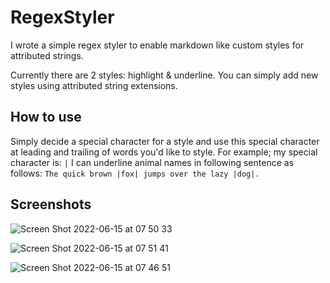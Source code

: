 # RegexStyler
I wrote a simple regex styler to enable markdown like custom styles for attributed strings.

Currently there are 2 styles: highlight & underline. You can simply add new styles using attributed string extensions.

## How to use

Simply decide a special character for a style and use this special character at leading and trailing of words you'd like to style.
For example; my special character is: `|`
I can underline animal names in following sentence as follows:
```The quick brown |fox| jumps over the lazy |dog|.```

## Screenshots

![Screen Shot 2022-06-15 at 07 50 33](https://user-images.githubusercontent.com/13854402/173739134-66a48013-38af-4e33-96aa-4b5dd105ca91.png)


![Screen Shot 2022-06-15 at 07 51 41](https://user-images.githubusercontent.com/13854402/173739210-12e78a7f-ce13-4461-9c15-0bad7b738ba4.png)


![Screen Shot 2022-06-15 at 07 46 51](https://user-images.githubusercontent.com/13854402/173738702-b06de62d-5528-4a9b-82db-11049fa078b1.png)
